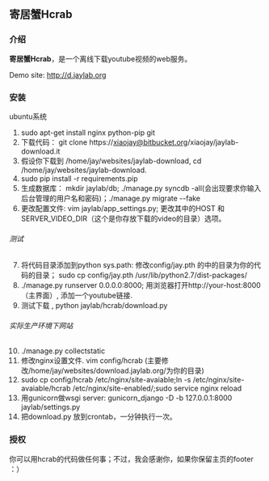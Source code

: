 ## 寄居蟹Hcrab

### 介绍

**寄居蟹Hcrab**，是一个离线下载youtube视频的web服务。

Demo site: <http://d.jaylab.org>

### 安装
ubuntu系统

1. sudo apt-get install nginx python-pip git
2. 下载代码： git clone https://xiaojay@bitbucket.org/xiaojay/jaylab-download.it
3. 假设你下载到 /home/jay/websites/jaylab-download, 
cd /home/jay/websites/jaylab-download.
4. sudo pip install -r requirements.pip
5. 生成数据库： mkdir jaylab/db; ./manage.py syncdb -all(会出现要求你输入后台管理的用户名和密码)；./manage.py migrate --fake
6. 更改配置文件: vim jaylab/app_settings.py; 更改其中的HOST 和SERVER_VIDEO_DIR（这个是你存放下载的video的目录）选项。

###### 测试
7. 将代码目录添加到python sys.path:
修改config/jay.pth 的中的目录为你的代码的目录；
sudo cp config/jay.pth /usr/lib/python2.7/dist-packages/ 
8. ./manage.py runserver 0.0.0.0:8000; 用浏览器打开http://your-host:8000（主界面）, 添加一个youtube链接.   
9. 测试下载 , python jaylab/hcrab/download.py

###### 实际生产环境下网站
10. ./manage.py collectstatic
11. 修改nginx设置文件. vim config/hcrab (主要修改/home/jay/websites/download.jaylab.org/为你的目录)
12. sudo cp config/hcrab /etc/nginx/site-avaiable;ln -s /etc/nginx/site-avaiable/hcrab /etc/nginx/site-enabled/;sudo service nginx reload
13. 用gunicorn做wsgi server: gunicorn_django -D -b 127.0.0.1:8000 jaylab/settings.py
14. 把download.py 放到crontab，一分钟执行一次。

### 授权
你可以用hcrab的代码做任何事；不过，我会感谢你，如果你保留主页的footer ：） 
